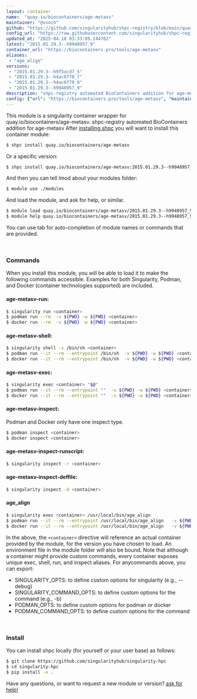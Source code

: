 ```yaml
---
layout: container
name:  "quay.io/biocontainers/age-metasv"
maintainer: "@vsoch"
github: "https://github.com/singularityhub/shpc-registry/blob/main/quay.io/biocontainers/age-metasv/container.yaml"
config_url: "https://raw.githubusercontent.com/singularityhub/shpc-registry/main/quay.io/biocontainers/age-metasv/container.yaml"
updated_at: "2025-04-18 03:33:09.144762"
latest: "2015.01.29.3--h9948957_9"
container_url: "https://biocontainers.pro/tools/age-metasv"
aliases:
 - "age_align"
versions:
 - "2015.01.29.3--h9f5acd7_5"
 - "2015.01.29.3--h4ac6f70_7"
 - "2015.01.29.3--h4ac6f70_8"
 - "2015.01.29.3--h9948957_9"
description: "shpc-registry automated BioContainers addition for age-metasv"
config: {"url": "https://biocontainers.pro/tools/age-metasv", "maintainer": "@vsoch", "description": "shpc-registry automated BioContainers addition for age-metasv", "latest": {"2015.01.29.3--h9948957_9": "sha256:5548482d8c60ce0275000b9711ad17fbad7d59332e3fb0c43e90f2fae6c9e9c8"}, "tags": {"2015.01.29.3--h9f5acd7_5": "sha256:88660caa860131060d21c2b64529ab709881c8ff1772913eed0323786b6fe774", "2015.01.29.3--h4ac6f70_7": "sha256:9122481bf9690bbdc79ec4291c3d29156cb7c9d613a2faa34c644b6c4afe0afc", "2015.01.29.3--h4ac6f70_8": "sha256:345536fb397b8acd49a3462b956c5a1c481763055a89efb8013874506488e91e", "2015.01.29.3--h9948957_9": "sha256:5548482d8c60ce0275000b9711ad17fbad7d59332e3fb0c43e90f2fae6c9e9c8"}, "docker": "quay.io/biocontainers/age-metasv", "aliases": {"age_align": "/usr/local/bin/age_align"}}
---
```


This module is a singularity container wrapper for quay.io/biocontainers/age-metasv.
shpc-registry automated BioContainers addition for age-metasv
After [installing shpc](#install) you will want to install this container module:


```bash
$ shpc install quay.io/biocontainers/age-metasv
```

Or a specific version:

```bash
$ shpc install quay.io/biocontainers/age-metasv:2015.01.29.3--h9948957_9
```

And then you can tell lmod about your modules folder:

```bash
$ module use ./modules
```

And load the module, and ask for help, or similar.

```bash
$ module load quay.io/biocontainers/age-metasv/2015.01.29.3--h9948957_9
$ module help quay.io/biocontainers/age-metasv/2015.01.29.3--h9948957_9
```

You can use tab for auto-completion of module names or commands that are provided.

<br>

### Commands

When you install this module, you will be able to load it to make the following commands accessible.
Examples for both Singularity, Podman, and Docker (container technologies supported) are included.

#### age-metasv-run:

```bash
$ singularity run <container>
$ podman run --rm  -v ${PWD} -w ${PWD} <container>
$ docker run --rm  -v ${PWD} -w ${PWD} <container>
```

#### age-metasv-shell:

```bash
$ singularity shell -s /bin/sh <container>
$ podman run --it --rm --entrypoint /bin/sh  -v ${PWD} -w ${PWD} <container>
$ docker run --it --rm --entrypoint /bin/sh  -v ${PWD} -w ${PWD} <container>
```

#### age-metasv-exec:

```bash
$ singularity exec <container> "$@"
$ podman run --it --rm --entrypoint ""  -v ${PWD} -w ${PWD} <container> "$@"
$ docker run --it --rm --entrypoint ""  -v ${PWD} -w ${PWD} <container> "$@"
```

#### age-metasv-inspect:

Podman and Docker only have one inspect type.

```bash
$ podman inspect <container>
$ docker inspect <container>
```

#### age-metasv-inspect-runscript:

```bash
$ singularity inspect -r <container>
```

#### age-metasv-inspect-deffile:

```bash
$ singularity inspect -d <container>
```


#### age_align

```bash
$ singularity exec <container> /usr/local/bin/age_align
$ podman run --it --rm --entrypoint /usr/local/bin/age_align   -v ${PWD} -w ${PWD} <container> -c " $@"
$ docker run --it --rm --entrypoint /usr/local/bin/age_align   -v ${PWD} -w ${PWD} <container> -c " $@"
```



In the above, the `<container>` directive will reference an actual container provided
by the module, for the version you have chosen to load. An environment file in the
module folder will also be bound. Note that although a container
might provide custom commands, every container exposes unique exec, shell, run, and
inspect aliases. For anycommands above, you can export:

 - SINGULARITY_OPTS: to define custom options for singularity (e.g., --debug)
 - SINGULARITY_COMMAND_OPTS: to define custom options for the command (e.g., -b)
 - PODMAN_OPTS: to define custom options for podman or docker
 - PODMAN_COMMAND_OPTS: to define custom options for the command

<br>

### Install

You can install shpc locally (for yourself or your user base) as follows:

```bash
$ git clone https://github.com/singularityhub/singularity-hpc
$ cd singularity-hpc
$ pip install -e .
```

Have any questions, or want to request a new module or version? [ask for help!](https://github.com/singularityhub/singularity-hpc/issues)